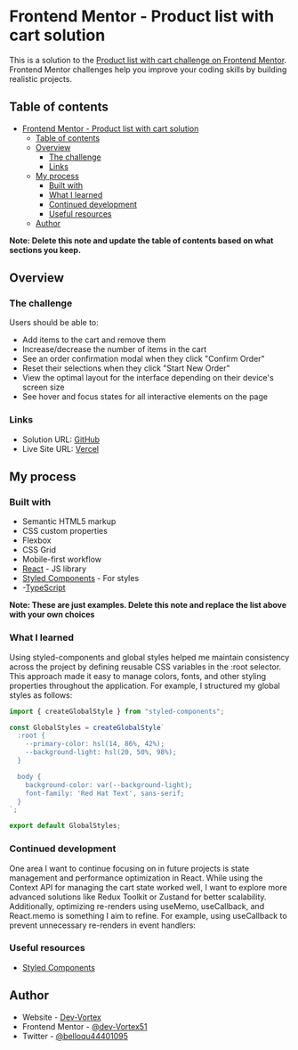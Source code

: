 # Frontend Mentor - Product list with cart solution

This is a solution to the [Product list with cart challenge on Frontend Mentor](https://www.frontendmentor.io/challenges/product-list-with-cart-5MmqLVAp_d). Frontend Mentor challenges help you improve your coding skills by building realistic projects.

## Table of contents

- [Frontend Mentor - Product list with cart solution](#frontend-mentor---product-list-with-cart-solution)
  - [Table of contents](#table-of-contents)
  - [Overview](#overview)
    - [The challenge](#the-challenge)
    - [Links](#links)
  - [My process](#my-process)
    - [Built with](#built-with)
    - [What I learned](#what-i-learned)
    - [Continued development](#continued-development)
    - [Useful resources](#useful-resources)
  - [Author](#author)

**Note: Delete this note and update the table of contents based on what sections you keep.**

## Overview

### The challenge

Users should be able to:

- Add items to the cart and remove them
- Increase/decrease the number of items in the cart
- See an order confirmation modal when they click "Confirm Order"
- Reset their selections when they click "Start New Order"
- View the optimal layout for the interface depending on their device's screen size
- See hover and focus states for all interactive elements on the page

### Links

- Solution URL: [GitHub](https://github.com/dev-Vortex51/Produc-list-with-cart)
- Live Site URL: [Vercel](https://produc-list-with-cart.vercel.app/)

## My process

### Built with

- Semantic HTML5 markup
- CSS custom properties
- Flexbox
- CSS Grid
- Mobile-first workflow
- [React](https://reactjs.org/) - JS library
- [Styled Components](https://styled-components.com/) - For styles
- -[TypeScript](https://www.typescriptlang.org/)

**Note: These are just examples. Delete this note and replace the list above with your own choices**

### What I learned

Using styled-components and global styles helped me maintain consistency across the project by defining reusable CSS variables in the :root selector. This approach made it easy to manage colors, fonts, and other styling properties throughout the application. For example, I structured my global styles as follows:

```js
import { createGlobalStyle } from "styled-components";

const GlobalStyles = createGlobalStyle`
  :root {
    --primary-color: hsl(14, 86%, 42%);
    --background-light: hsl(20, 50%, 98%);
  }

  body {
    background-color: var(--background-light);
    font-family: 'Red Hat Text', sans-serif;
  }
`;

export default GlobalStyles;
```

### Continued development

One area I want to continue focusing on in future projects is state management and performance optimization in React. While using the Context API for managing the cart state worked well, I want to explore more advanced solutions like Redux Toolkit or Zustand for better scalability. Additionally, optimizing re-renders using useMemo, useCallback, and React.memo is something I aim to refine. For example, using useCallback to prevent unnecessary re-renders in event handlers:

### Useful resources

- [Styled Components](https://styled-components.com/)

## Author

- Website - [Dev-Vortex](https://github.com/dev-Vortex51)
- Frontend Mentor - [@dev-Vortex51](https://www.frontendmentor.io/profile/dev-Vortex51)
- Twitter - [@belloqu44401095](https://x.com/belloqu44401095)
